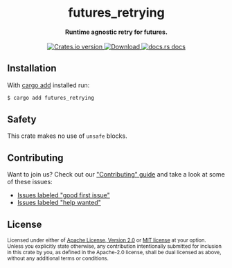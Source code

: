 <h1 align="center">futures_retrying</h1>
<div align="center">
  <strong>
    Runtime agnostic retry for futures.
  </strong>
</div>

<br />

<div align="center">
  <!-- Crates version -->
  <a href="https://crates.io/crates/futures_retrying">
    <img src="https://img.shields.io/crates/v/futures_retrying.svg?style=flat-square"
    alt="Crates.io version" />
  </a>
  <!-- Downloads -->
  <a href="https://crates.io/crates/futures_retrying">
    <img src="https://img.shields.io/crates/d/futures_retrying.svg?style=flat-square"
      alt="Download" />
  </a>
  <!-- docs.rs docs -->
  <a href="https://docs.rs/futures_retrying">
    <img src="https://img.shields.io/badge/docs-latest-blue.svg?style=flat-square" 
      alt="docs.rs docs" />
  </a>
</div>

## Installation

With [cargo add][cargo-add] installed run:

```sh
$ cargo add futures_retrying
```

[cargo-add]: https://github.com/killercup/cargo-edit

## Safety

This crate makes no use of `unsafe` blocks.

## Contributing

Want to join us? Check out our ["Contributing" guide][contributing] and take a
look at some of these issues:

- [Issues labeled "good first issue"][good-first-issue]
- [Issues labeled "help wanted"][help-wanted]

[contributing]: https://github.com/fd/futures_retrying/blob/master.github/CONTRIBUTING.md
[good-first-issue]: https://github.com/fd/futures_retrying/labels/good%20first%20issue
[help-wanted]: https://github.com/fd/futures_retrying/labels/help%20wanted

## License

<sup>
Licensed under either of <a href="LICENSE-APACHE">Apache License, Version
2.0</a> or <a href="LICENSE-MIT">MIT license</a> at your option.
</sup>

<br/>

<sub>
Unless you explicitly state otherwise, any contribution intentionally submitted
for inclusion in this crate by you, as defined in the Apache-2.0 license, shall
be dual licensed as above, without any additional terms or conditions.
</sub>
